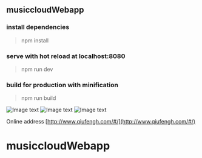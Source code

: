 ## musiccloudWebapp

### install dependencies
> npm install

### serve with hot reload at localhost:8080
> npm run dev

### build for production with minification
> npm run build


![Image text](https://github.com/hua1995116/musiccloudWebapp/blob/master/resource/1.gif)
![Image text](https://github.com/hua1995116/musiccloudWebapp/blob/master/resource/2.gif)
![Image text](https://github.com/hua1995116/musiccloudWebapp/blob/master/resource/3.gif)

Online address [http://www.qiufengh.com/#/](http://www.qiufengh.com/#/)
# musiccloudWebapp
